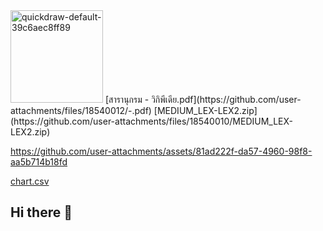 <img width="148" alt="quickdraw-default-39c6aec8ff89" src="https://github.com/user-attachments/assets/9b74f677-55de-46c7-ac42-9878cd14fa81" />
[สารานุกรม - วิกิพีเดีย.pdf](https://github.com/user-attachments/files/18540012/-.pdf)
[MEDIUM_LEX-LEX2.zip](https://github.com/user-attachments/files/18540010/MEDIUM_LEX-LEX2.zip)


https://github.com/user-attachments/assets/81ad222f-da57-4960-98f8-aa5b714b18fd

[chart.csv](https://github.com/user-attachments/files/18540005/chart.csv)
## Hi there 👋

<!--

**Here are some ideas to get you started:**

🙋‍♀️ A short introduction - what is your organization all about?
🌈 Contribution guidelines - how can the community get involved?
👩‍💻 Useful resources - where can the community find your docs? Is there anything else the community should know?
🍿 Fun facts - what does your team eat for breakfast?
🧙 Remember, you can do mighty things with the power of [Markdown](https://docs.github.com/github/writing-on-github/getting-started-with-writing-and-formatting-on-github/basic-writing-and-formatting-syntax)
-->
